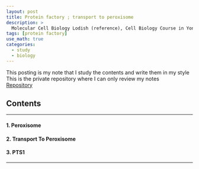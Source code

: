 ```yaml
---
layout: post
title: Protein factory ; transport to peroxisome
description: >
  Molecular Cell Biology Lodish (reference), Cell Biology Course in Yonsei (reference)
tags: [protein factory]
use_math: true
categories:
  - study
  - biology
---
```

This posting is my note that I study the contents and write them in my style <br>
This is the private repository where I can only review my notes<br>
[Repository](https://github.com/hyun-jin891/hidden-post-hyunjin891-github-blog/blob/master/_posts/study/biology/2022-08-31-protein-factory-%3B-transport-to-peroxisome.md)

## Contents
------
#### 1. Peroxisome
#### 2. Transport To Peroxisome
#### 3. PTS1
-----
